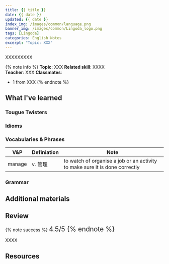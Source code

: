 ```yaml
---
title: {{ title }}
date: {{ date }}
updated: {{ date }}
index_img: /images/common/language.png
banner_img: /images/common/Lingoda_logo.png
tags: [Lingoda]
categories: English Notes
excerpt: "Topic: XXX"
---
```


XXXXXXXXX
<!-- more -->

{% note info %}
**Topic**: XXX
**Related skill**: XXXX  
**Teacher**: XXX
**Classmates**:  
   - 1 from XXX
{% endnote %}

## What I've learned

### Tougue Twisters

### Idioms

### Vocabularies & Phrases

| V&P                     | Definiation                                | Note                                                                                                                                   |
| ------------------------- | --------------------------------------- | --------------------------------------------------------------------------------------------------------------------------------------- |
| manage                    | v.	管理                                 | to watch of organise a job or an activity to make sure it is done correctly                                                             |

### Grammar


## Additional materials


## Review

{% note success %}
<span style="font-size:1.5em;">
4.5/5
<span>
{% endnote %}

XXXX

## Resources
